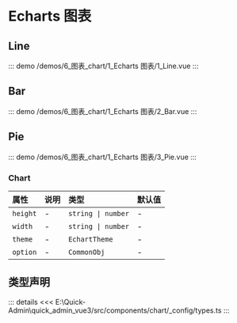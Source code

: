 # Echarts 图表


## Line
::: demo 
/demos/6_图表_chart/1_Echarts 图表/1_Line.vue
:::


## Bar
::: demo 
/demos/6_图表_chart/1_Echarts 图表/2_Bar.vue
:::


## Pie
::: demo 
/demos/6_图表_chart/1_Echarts 图表/3_Pie.vue
:::



### Chart

|属性|说明|类型|默认值|
|:---|:---|:---|:---|
|`height`|-|`string \| number`|-|
|`width`|-|`string \| number`|-|
|`theme`|-|`EchartTheme`|-|
|`option`|-|`CommonObj`|-|






## 类型声明
::: details
<<< E:\Quick-Admin\quick_admin_vue3/src/components/chart/_config/types.ts
:::  


